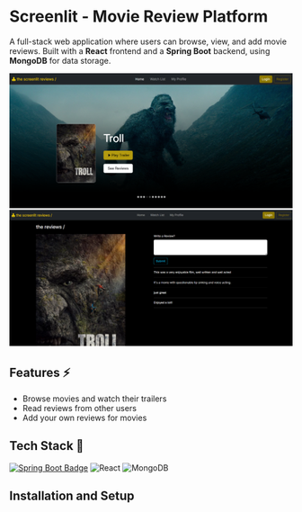 # Screenlit - Movie Review Platform

A full-stack web application where users can browse, view, and add movie reviews. Built with a **React** frontend and a **Spring Boot** backend, using **MongoDB** for data storage.

<img src="./assets/landing.png" width="800" />
<img src="./assets/reviews.png" width="800" />

## Features ⚡

- Browse movies and watch their trailers
- Read reviews from other users
- Add your own reviews for movies

## Tech Stack 🔨

[![Spring Boot Badge](https://img.shields.io/badge/SpringBoot-58b45b?&style=for-the-badge&logo=SpringBoot&logoColor=white)](#) 
![React](https://img.shields.io/badge/react-%2320232a.svg?style=for-the-badge&logo=react&logoColor=%2361DAFB)
![MongoDB](https://img.shields.io/badge/MongoDB-276129?style=for-the-badge&logo=mongodb&logoColor=white)

## Installation and Setup
